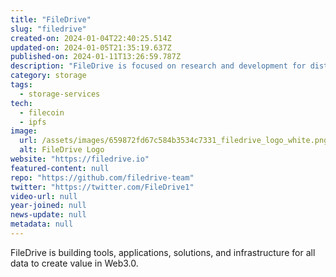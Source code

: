 ```yaml
---
title: "FileDrive"
slug: "filedrive"
created-on: 2024-01-04T22:40:25.514Z
updated-on: 2024-01-05T21:35:19.637Z
published-on: 2024-01-11T13:26:59.787Z
description: "FileDrive is focused on research and development for distributed storage on the Filecoin network."
category: storage
tags:
  - storage-services
tech:
  - filecoin
  - ipfs
image:
  url: /assets/images/659872fd67c584b3534c7331_filedrive_logo_white.png
  alt: FileDrive Logo
website: "https://filedrive.io"
featured-content: null
repo: "https://github.com/filedrive-team"
twitter: "https://twitter.com/FileDrive1"
video-url: null
year-joined: null
news-update: null
metadata: null
---
```


FileDrive is building tools, applications, solutions, and infrastructure for all data to create value in Web3.0.
